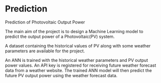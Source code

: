 # Prediction
Prediction of Photovoltaic Output Power

The main aim of the project is to design a Machine Learning model to predict the output power of a Photovoltaic(PV) system.

A dataset containing the historical values of PV along with some weather parameters are available for the project.

An ANN is trained with the historical weather parameters and PV output power values.
An API key is registered for receiving future weather forecast data from a weather website. The trained ANN model will then predict the future PV output power using the weather forecast data.

